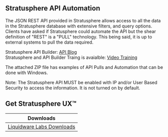 Stratusphere API Automation<br>
--------------
   The JSON REST API provided in Stratusphere allows access to all the data in the Stratusphere database with extensive filters, and query options. Clients have asked if Stratusphere could automate the API but the shear definition of "REST" is a "PULL" technology. This being said, it is up to external systems to pull the data required.<br>
   
   Stratusphere API Builder: [API Blog]<br>
   Stratusphere and API Builder Traing is avaialble: [Video Training]<br>
   
   The attached ZIP file has examples of API Pulls and Automation that can be done with Windows.<br>


Note: The Stratusphere API MUST be enabled with IP and/or User Based Security to access the information. It is not turned on by default.<br>

[Video Training]: http://training.liquidwarelabs.com/products/stratusphere
[API Blog]: https://blog.liquidwarelabs.com/2014/11/18/stratusphere-5-7-api-builder/

Get Stratusphere UX™
--------------


| Downloads              |
| ---------------------- |
| [Liquidware Labs Downloads][Downloads]   |

[Downloads]: http://www.liquidwarelabs.com/download
[logo]: https://avatars3.githubusercontent.com/u/24906944?v=3&s=200
